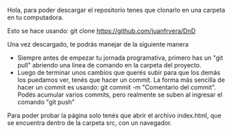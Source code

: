 ﻿Hola, para poder descargar el repositorio tenes que clonarlo en una carpeta en tu computadora.

Esto se hace usando:
git clone https://github.com/juanfrvera/DnD

Una vez descargado, te podrás manejar de la siguiente manera
- Siempre antes de empezar tu jornada programativa, primero has un "git pull" abriendo una línea de comando en la carpeta del proyecto.
- Luego de terminar unos cambios que querés subir para que los demás los puedamos ver, tenés que hacer un commit. La forma más sencilla de hacer un commit es usando: git commit -m "Comentario del commit".
Podés acumular varios commits, pero realmente se suben al ingresar el comando "git push"


Para poder probar la página solo tenés que abrir el archivo index.html, que se encuentra dentro de la carpeta src, con un navegador.
